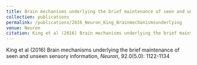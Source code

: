 ```yaml
---
title: Brain mechanisms underlying the brief maintenance of seen and unseen sensory information
collection: publications
permalink: /publications/2016_Neuron_King_Brainmechanismsunderlying
venue: Neuron
citation: King et al (2016) Brain mechanisms underlying the brief maintenance of seen and unseen sensory information, <i>Neuron</i>, 92.0(5.0): 1122-1134
---
```

King et al (2016) Brain mechanisms underlying the brief maintenance of seen and unseen sensory information, <i>Neuron</i>, 92.0(5.0): 1122-1134
